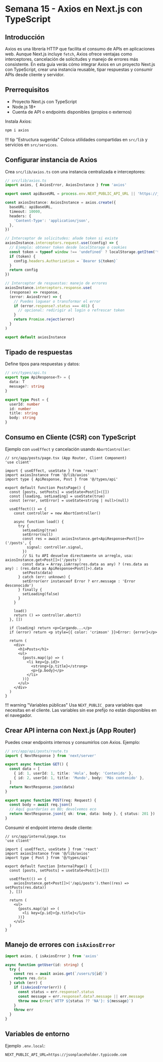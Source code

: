 # Semana 15 - Axios en Next.js con TypeScript

## Introducción

Axios es una librería HTTP que facilita el consumo de APIs en aplicaciones web. Aunque Next.js incluye `fetch`, Axios ofrece ventajas como interceptores, cancelación de solicitudes y manejo de errores más consistente. En esta guía verás cómo integrar Axios en un proyecto Next.js con TypeScript, crear una instancia reusable, tipar respuestas y consumir APIs desde cliente y servidor.

## Prerrequisitos

- Proyecto Next.js con TypeScript
- Node.js 18+
- Cuenta de API o endpoints disponibles (propios o externos)

Instala Axios:

```bash
npm i axios
```

!!! tip "Estructura sugerida"
    Coloca utilidades compartidas en `src/lib` y servicios en `src/services`.

## Configurar instancia de Axios

Crea `src/lib/axios.ts` con una instancia centralizada e interceptores:

```ts
// src/lib/axios.ts
import axios, { AxiosError, AxiosInstance } from 'axios'

export const apiBaseURL = process.env.NEXT_PUBLIC_API_URL || 'https://jsonplaceholder.typicode.com'

const axiosInstance: AxiosInstance = axios.create({
  baseURL: apiBaseURL,
  timeout: 10000,
  headers: {
    'Content-Type': 'application/json',
  },
})

// Interceptor de solicitudes: añade token si existe
axiosInstance.interceptors.request.use((config) => {
  // Ejemplo: obtener token desde localStorage o cookies
  const token = typeof window !== 'undefined' ? localStorage.getItem('token') : undefined
  if (token) {
    config.headers.Authorization = `Bearer ${token}`
  }
  return config
})

// Interceptor de respuestas: manejo de errores
axiosInstance.interceptors.response.use(
  (response) => response,
  (error: AxiosError) => {
    // Puedes loguear o transformar el error
    if (error.response?.status === 401) {
      // opcional: redirigir al login o refrescar token
    }
    return Promise.reject(error)
  }
)

export default axiosInstance
```

## Tipado de respuestas

Define tipos para respuestas y datos:

```ts
// src/types/api.ts
export type ApiResponse<T> = {
  data: T
  message?: string
}

export type Post = {
  userId: number
  id: number
  title: string
  body: string
}
```

## Consumo en Cliente (CSR) con TypeScript

Ejemplo con `useEffect` y cancelación usando `AbortController`:

```tsx
// src/app/posts/page.tsx (App Router, Client Component)
'use client'

import { useEffect, useState } from 'react'
import axiosInstance from '@/lib/axios'
import type { ApiResponse, Post } from '@/types/api'

export default function PostsPage() {
  const [posts, setPosts] = useState<Post[]>([])
  const [loading, setLoading] = useState(true)
  const [error, setError] = useState<string | null>(null)

  useEffect(() => {
    const controller = new AbortController()

    async function load() {
      try {
        setLoading(true)
        setError(null)
        const res = await axiosInstance.get<ApiResponse<Post[]>>('/posts', {
          signal: controller.signal,
        })
        // Si tu API devuelve directamente un arreglo, usa: axiosInstance.get<Post[]>('/posts')
        const data = Array.isArray(res.data as any) ? (res.data as any) : (res.data as ApiResponse<Post[]>).data
        setPosts(data)
      } catch (err: unknown) {
        setError(err instanceof Error ? err.message : 'Error desconocido')
      } finally {
        setLoading(false)
      }
    }

    load()
    return () => controller.abort()
  }, [])

  if (loading) return <p>Cargando...</p>
  if (error) return <p style={{ color: 'crimson' }}>Error: {error}</p>

  return (
    <div>
      <h1>Posts</h1>
      <ul>
        {posts.map((p) => (
          <li key={p.id}>
            <strong>{p.title}</strong>
            <p>{p.body}</p>
          </li>
        ))}
      </ul>
    </div>
  )
}
```

!!! warning "Variables públicas"
    Usa `NEXT_PUBLIC_` para variables que necesitas en el cliente. Las variables sin ese prefijo no están disponibles en el navegador.

## Crear API interna con Next.js (App Router)

Puedes crear endpoints internos y consumirlos con Axios. Ejemplo:

```ts
// src/app/api/posts/route.ts
import { NextResponse } from 'next/server'

export async function GET() {
  const data = [
    { id: 1, userId: 1, title: 'Hola', body: 'Contenido' },
    { id: 2, userId: 1, title: 'Mundo', body: 'Más contenido' },
  ]
  return NextResponse.json(data)
}

export async function POST(req: Request) {
  const body = await req.json()
  // Aquí guardarías en BD; devolvemos eco
  return NextResponse.json({ ok: true, data: body }, { status: 201 })
}
```

Consumir el endpoint interno desde cliente:

```tsx
// src/app/internal/page.tsx
'use client'

import { useEffect, useState } from 'react'
import axiosInstance from '@/lib/axios'
import type { Post } from '@/types/api'

export default function InternalPage() {
  const [posts, setPosts] = useState<Post[]>([])

  useEffect(() => {
    axiosInstance.get<Post[]>('/api/posts').then((res) => setPosts(res.data))
  }, [])

  return (
    <ul>
      {posts.map((p) => (
        <li key={p.id}>{p.title}</li>
      ))}
    </ul>
  )
}
```

## Manejo de errores con `isAxiosError`

```ts
import axios, { isAxiosError } from 'axios'

async function getUser(id: string) {
  try {
    const res = await axios.get(`/users/${id}`)
    return res.data
  } catch (err) {
    if (isAxiosError(err)) {
      const status = err.response?.status
      const message = err.response?.data?.message || err.message
      throw new Error(`HTTP ${status ?? 'NA'}: ${message}`)
    }
    throw err
  }
}
```

## Variables de entorno

Ejemplo `.env.local`:

```env
NEXT_PUBLIC_API_URL=https://jsonplaceholder.typicode.com
```
